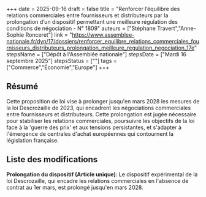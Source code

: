 +++
date = 2025-09-16
draft = false
title = "Renforcer l’équilibre des relations commerciales entre fournisseurs et distributeurs par la prolongation d’un dispositif permettant une meilleure régulation des conditions de négociation - N° 1809"
auteurs = ["Stéphane Travert","Anne-Sophie Ronceret"]
link = "https://www.assemblee-nationale.fr/dyn/17/dossiers/renforcer_equilibre_relations_commerciales_fournisseurs_distributeurs_prolongation_meilleure_regulation_negociation_17e"
stepsName = ["Dépôt à l'Assemblée nationale"]
stepsDate = ["Mardi 16 septembre 2025"]
stepsStatus = [""]
tags = ["Commerce","Économie","Europe"]
+++

## Résumé

Cette proposition de loi vise à prolonger jusqu'en mars 2028 les mesures de la loi Descrozaille de 2023, qui encadrent les négociations commerciales entre fournisseurs et distributeurs. Cette prolongation est jugée nécessaire pour stabiliser les relations commerciales, poursuivre les objectifs de la loi face à la 'guerre des prix' et aux tensions persistantes, et s'adapter à l'émergence de centrales d'achat européennes qui contournent la législation française.

## Liste des modifications

**Prolongation du dispositif (Article unique)**: Le dispositif expérimental de la loi Descrozaille, qui encadre les relations commerciales en l'absence de contrat au 1er mars, est prolongé jusqu'en mars 2028.

